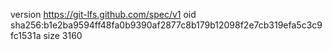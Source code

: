 version https://git-lfs.github.com/spec/v1
oid sha256:b1e2ba9594ff48fa0b9390af2877c8b179b12098f2e7cb319efa5c3c9fc1531a
size 3160
